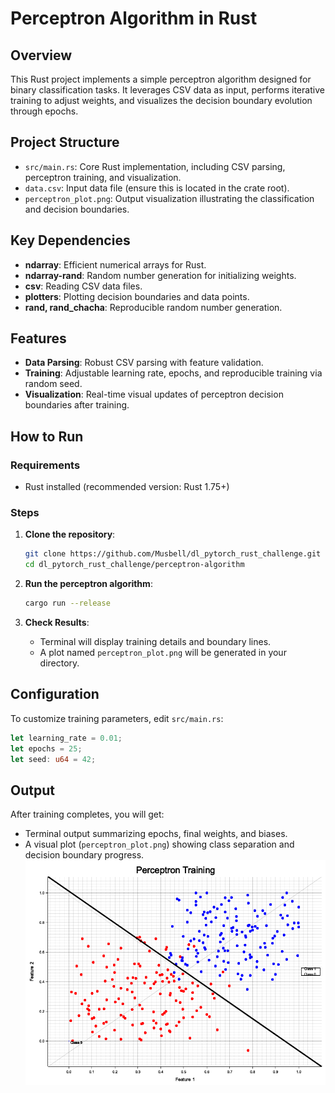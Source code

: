 # Perceptron Algorithm in Rust

## Overview
This Rust project implements a simple perceptron algorithm designed for binary classification tasks. It leverages CSV data as input, performs iterative training to adjust weights, and visualizes the decision boundary evolution through epochs.

## Project Structure
- `src/main.rs`: Core Rust implementation, including CSV parsing, perceptron training, and visualization.
- `data.csv`: Input data file (ensure this is located in the crate root).
- `perceptron_plot.png`: Output visualization illustrating the classification and decision boundaries.

## Key Dependencies
- **ndarray**: Efficient numerical arrays for Rust.
- **ndarray-rand**: Random number generation for initializing weights.
- **csv**: Reading CSV data files.
- **plotters**: Plotting decision boundaries and data points.
- **rand, rand_chacha**: Reproducible random number generation.

## Features
- **Data Parsing**: Robust CSV parsing with feature validation.
- **Training**: Adjustable learning rate, epochs, and reproducible training via random seed.
- **Visualization**: Real-time visual updates of perceptron decision boundaries after training.

## How to Run

### Requirements
- Rust installed (recommended version: Rust 1.75+)

### Steps

1. **Clone the repository**:
   ```bash
   git clone https://github.com/Musbell/dl_pytorch_rust_challenge.git
   cd dl_pytorch_rust_challenge/perceptron-algorithm
   ```

2. **Run the perceptron algorithm**:
   ```bash
   cargo run --release
   ```

3. **Check Results**:
    - Terminal will display training details and boundary lines.
    - A plot named `perceptron_plot.png` will be generated in your directory.

## Configuration
To customize training parameters, edit `src/main.rs`:

```rust
let learning_rate = 0.01;
let epochs = 25;
let seed: u64 = 42;
```

## Output
After training completes, you will get:
- Terminal output summarizing epochs, final weights, and biases.
- A visual plot (`perceptron_plot.png`) showing class separation and decision boundary progress.
![perceptron_plot.png](../perceptron_plot.png)



